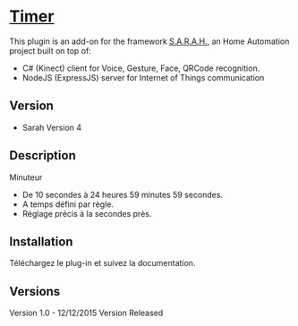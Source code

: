 # [Timer](http://encausse.net/s-a-r-a-h)

This plugin is an add-on for the framework [S.A.R.A.H.](http://encausse.net/s-a-r-a-h), an Home Automation project built 
on top of:
* C# (Kinect) client for Voice, Gesture, Face, QRCode recognition. 
* NodeJS (ExpressJS) server for Internet of Things communication

## Version
- Sarah Version 4

## Description
Minuteur 
- De 10 secondes à 24 heures 59 minutes 59 secondes.
- A temps défini par règle.
- Réglage précis à la secondes près.
	
## Installation
Téléchargez le plug-in et suivez la documentation.


## Versions
Version 1.0 - 12/12/2015
Version Released
